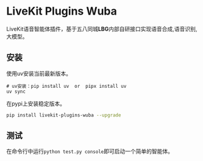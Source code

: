 # LiveKit Plugins Wuba

LiveKit语音智能体插件，基于五八同城**LBG**内部自研接口实现语音合成,语音识别,大模型。

## 安装

使用uv安装当前最新版本。
```
# uv安装：pip install uv  or  pipx install uv
uv sync 
```

在pypi上安装稳定版本。
```bash
pip install livekit-plugins-wuba --upgrade
```

## 测试

在命令行中运行`python test.py console`即可启动一个简单的智能体。
